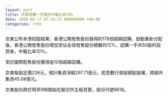 ```yaml
---
layout: post
title: 京東認購一手股份中籤比率10%
date: 2020-06-17 07:34:37.000000000 +08:00
categories: rthk
---
```


京東公布本港招股結果，香港公開發售股份錄得約178倍超額認購，啟動重新分配後，香港公開發售股份增加至佔全球發售股份總數的12%，認購一手共50股的投資者，中籤比率10%。

至於國際配售股份獲得逾10倍超額認購。

京東每股定價226元，預計集資淨額297.71億元，若悉數行使超額配股權，將額外集資45.08億元。

京東股份將於明早9時開始在聯交所主板買賣，股份代號9618。
